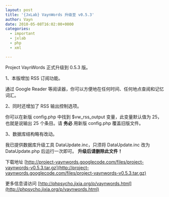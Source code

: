 ```yaml
---
layout: post
title: '{JxLab} VaynWords 升级至 v0.5.3'
author: Vayn
date: 2010-05-08T16:02:00+0000
categories:
  - important
  - jxlab
  - php
  - xml

---
```


Project VaynWords 正式升级到 0.5.3 版。

1、本版增加 RSS 订阅功能。

通过 Google Reader 等阅读器，你可以方便地在任何时间、任何地点查阅和记忆词汇。

2、同时还增加了 RSS 输出控制选项。

你可以在新版 config.php 中找到 $vw_rss_output 变量，此变量默认值为 25，也就是说输出 25 个条目。请 __务必__ 用新版 config.php 覆盖旧版文件。

3、数据库结构略有改动。

我已提供数据库升级工具 DataUpdate.inc，只须将 DataUpdate.inc 改为 DataUpdate.php 后运行一次即可。 __升级后请删除此文件！__

下载地址 [http://project-vaynwords.googlecode.com/files/project-vaynwords-v0.5.3.tar.gz](http://project-vaynwords.googlecode.com/files/project-vaynwords-v0.5.3.tar.gz)

更多信息请访问 [http://phpsycho.jixia.org/p/vaynwords.html](http://phpsycho.jixia.org/p/vaynwords.html)
